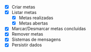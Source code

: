 - [X] Criar metas
- [X] Listar metas
    - [X] Metas realizadas
    - [X] Metas abertas
- [X] Marcar/Desmarcar metas concluídas
- [X] Remover metas
- [X] Sistemas de mensagens
- [X] Persistir dados
